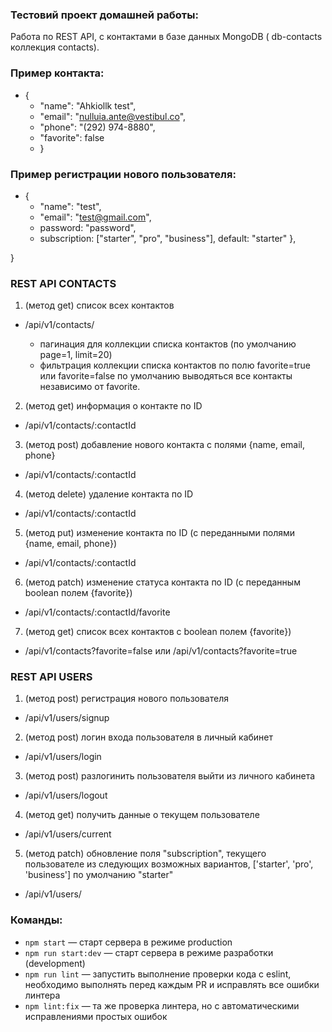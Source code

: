 ### Тестовий проект домашней работы:

Работа по REST API, с контактами в базе данных MongoDB ( db-contacts коллекция contacts).

### Пример контакта:

- {
  - "name": "Ahkiollk test",
  - "email": "nulluia.ante@vestibul.co",
  - "phone": "(292) 974-8880",
  - "favorite": false
  - }

### Пример регистрации нового пользователя:

- {
  - "name": "test",
  - "email": "test@gmail.com",
  - password: "password",
  - subscription: ["starter", "pro", "business"], default: "starter" },

}

### REST API CONTACTS

1. (метод get) список всех контактов

- /api/v1/contacts/

  - пагинация для коллекции списка контактов (по умолчанию page=1, limit=20)
  - фильтрация коллекции списка контактов по полю favorite=true или favorite=false по умолчанию выводяться все контакты независимо от favorite.

2. (метод get) информация о контакте по ID

- /api/v1/contacts/:contactId

3. (метод post) добавление нового контакта с полями {name, email, phone}

- /api/v1/contacts/:contactId

4. (метод delete) удаление контакта по ID

- /api/v1/contacts/:contactId

5. (метод put) изменение контакта по ID (с переданными полями {name, email, phone})

- /api/v1/contacts/:contactId

6. (метод patch) изменение статуса контакта по ID (с переданным boolean полем {favorite})

- /api/v1/contacts/:contactId/favorite

7. (метод get) список всех контактов с boolean полем {favorite})

- /api/v1/contacts?favorite=false или /api/v1/contacts?favorite=true

### REST API USERS

1. (метод post) регистрация нового пользователя

- /api/v1/users/signup

2. (метод post) логин входа пользователя в личный кабинет

- /api/v1/users/login

3. (метод post) разлогинить пользователя выйти из личного кабинета

- /api/v1/users/logout

4. (метод get) получить данные о текущем пользователе

- /api/v1/users/current

5. (метод patch) обновление поля "subscription", текущего пользователе из следующих возможных вариантов, ['starter', 'pro', 'business'] по умолчанию "starter"

- /api/v1/users/

### Команды:

- `npm start` &mdash; старт сервера в режиме production
- `npm run start:dev` &mdash; старт сервера в режиме разработки (development)
- `npm run lint` &mdash; запустить выполнение проверки кода с eslint, необходимо выполнять перед каждым PR и исправлять все ошибки линтера
- `npm lint:fix` &mdash; та же проверка линтера, но с автоматическими исправлениями простых ошибок
